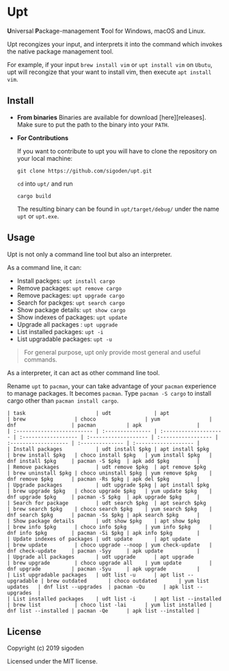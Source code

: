 # Upt
**U**niversal **P**ackage-management **T**ool for Windows, macOS and Linux.

Upt recongizes your input, and interprets it into the command which invokes the native package management tool.

For example, if your input `brew install vim` or `upt install vim` on `Ubutu`, upt will recongize that your want to install vim, then execute `apt install vim`.

## Install

- **From binaries**
   Binaries are available for download [here][releases]. Make sure to put the path to the binary into your `PATH`.

<!-- - **From Crates.io**

   This requires at least [Rust] 1.20 and Cargo to be installed. Once you have installed
   Rust, type the following in the terminal:

   ```
   cargo install upt
   ```

   This will download and compile upt for you, the only thing left to do is
   to add the Cargo bin directory to your `PATH`. -->

- **For Contributions**  

   If you want to contribute to upt  you will have to clone the repository on
   your local machine:

   ```
   git clone https://github.com/sigoden/upt.git
   ```

   `cd` into `upt/` and run

   ```
   cargo build
   ```

   The resulting binary can be found in `upt/target/debug/` under the name
   `upt` or `upt.exe`.

## Usage

Upt is not only a command line tool but also an interpreter.

As a command line, it can:

- Install packges: `upt install cargo`
- Remove packages: `upt remove cargo`
- Remove packages: `upt upgrade cargo`
- Search for packges:  `upt search cargo`
- Show package details:  `upt show cargo`
- Show indexes of packages:  `upt update`
- Upgrade all packages :  `upt upgrade`
- List installed packages: `upt -i`
- List upgradable packages: `upt -u`

> For general purpose, upt only provide most general and useful commands.

As a interpreter, it can act as other command line tool.

Rename `upt` to `pacman`, your can take advantage of your `pacman` experience to manage packages. It becomes `pacman`. Type `pacman -S cargo` to install cargo other than `pacman install cargo`. 

```
| task                       | udt              | apt                   | brew                | choco                | yum                | dnf                  | pacman          | apk                  |
| :------------------------- | :--------------- | :-------------------- | :------------------ | :------------------- | :----------------- | :------------------- | :-------------- | :------------------- |
| Install packages           | udt install $pkg | apt install $pkg      | brew install $pkg   | choco install $pkg   | yum install $pkg   | dnf install $pkg     | pacman -S $pkg  | apk add $pkg         |
| Remove packages            | udt remove $pkg  | apt remove $pkg       | brew uninstall $pkg | choco uninstall $pkg | yum remove $pkg    | dnf remove $pkg      | pacman -Rs $pkg | apk del $pkg         |
| Upgrade packages           | udt upgrade $pkg | apt install $pkg      | brew upgrade $pkg   | choco upgrade $pkg   | yum update $pkg    | dnf upgrade $pkg     | pacman -S $pkg  | apk upgrade $pkg     |
| Search for package         | udt search $pkg  | apt search $pkg       | brew search $pkg    | choco search $pkg    | yum search $pkg    | dnf search $pkg      | pacman -Ss $pkg | apk search $pkg      |
| Show package details       | udt show $pkg    | apt show $pkg         | brew info $pkg      | choco info $pkg      | yum info $pkg      | dnf info $pkg        | pacman -Si $pkg | apk info $pkg        |
| Update indexes of packages | udt update       | apt update            | brew update         | choco upgrade --noop | yum check-update   | dnf check-update     | pacman -Syy     | apk update           |
| Upgrade all packages       | udt upgrade      | apt upgrade           | brew upgrade        | choco upgrade all    | yum update         | dnf upgrade          | pacman -Syu     | apk upgrade          |
| List upgradable packages   | udt list -u      | apt list --upgradable | brew outdated       | choco outdated       | yum list updates   | dnf list --upgrades  | pacman -Qu      | apk list --upgrades  |
| List installed packages    | udt list -i      | apt list --installed  | brew list           | choco list -lai      | yum list installed | dnf list --installed | pacman -Qe      | apk list --installed |
```

## License

Copyright (c) 2019 sigoden

Licensed under the MIT license.